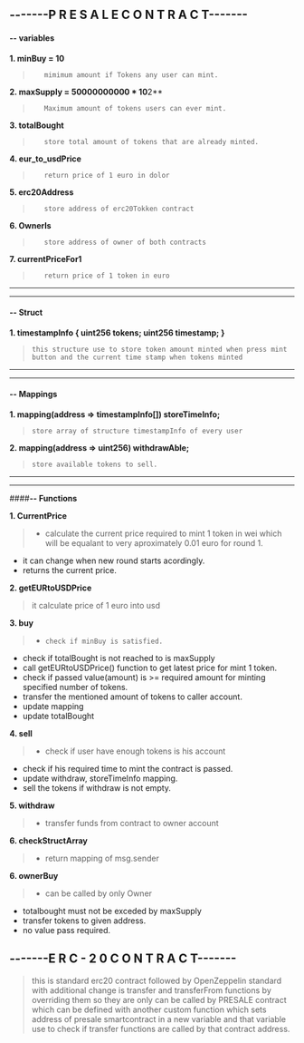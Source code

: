 ## **-------P R E S A L E   C O N T R A C T-------**

#### **-- variables**

**1. minBuy = 10**
>        mimimum amount if Tokens any user can mint.

**2. maxSupply = 50000000000 * 10**2**
>        Maximum amount of tokens users can ever mint.

**3. totalBought**
>        store total amount of tokens that are already minted.

**4. eur_to_usdPrice**
>        return price of 1 euro in dolor 

**5. erc20Address**
>        store address of erc20Tokken contract

**6. OwnerIs**
>        store address of owner of both contracts

**7. currentPriceFor1**
>        return price of 1 token in euro

------------


------------


#### **-- Struct**

**1. timestampInfo {
    uint256 tokens;
    uint256 timestamp;
}**
>     this structure use to store token amount minted when press mint button and the current time stamp when tokens minted

------------


------------


#### **-- Mappings**

**1. mapping(address => timestampInfo[]) storeTimeInfo;**
>     store array of structure timestampInfo of every user

**2. mapping(address => uint256) withdrawAble;**
>     store available tokens to sell.


------------

------------

####**-- Functions**

**1. CurrentPrice**
>    - calculate the current price required to mint 1 token in wei which will be equalant to very aproximately 0.01 euro for round 1. 
   - it can change when new round starts acordingly. 
   - returns the current price.

**2. getEURtoUSDPrice**
>    it calculate price of 1 euro into usd

**3. buy**
>-     check if minBuy is satisfied.
-    check if totalBought is not reached to is maxSupply
-    call getEURtoUSDPrice() function to get latest price for mint 1 token.
-    check if passed value(amount) is >= required amount for minting specified number of tokens.
-    transfer the mentioned amount of tokens to caller account. 
-    update mapping 
-    update totalBought

**4. sell**
>-    check if user have enough tokens is his account
-    check if his required time to mint the contract is passed.
-    update withdraw, storeTimeInfo mapping.
-    sell the tokens if withdraw is not empty.

**5. withdraw**
>-    transfer funds from contract to owner account


**6. checkStructArray**
>-    return mapping of msg.sender

**6. ownerBuy**
>-    can be called by only Owner
-    totalbought must not be exceded by maxSupply
-    transfer tokens to given address.
-    no value pass required.


## **-------E R C - 2 0   C O N T R A C T-------**

> this is standard erc20 contract followed by OpenZeppelin standard with additional change is transfer and transferFrom functions by overriding them so they are only can be called by PRESALE contract which can be defined with another custom function which sets address of presale smartcontract in a new variable and that variable use to check if transfer functions are called by that contract address.
